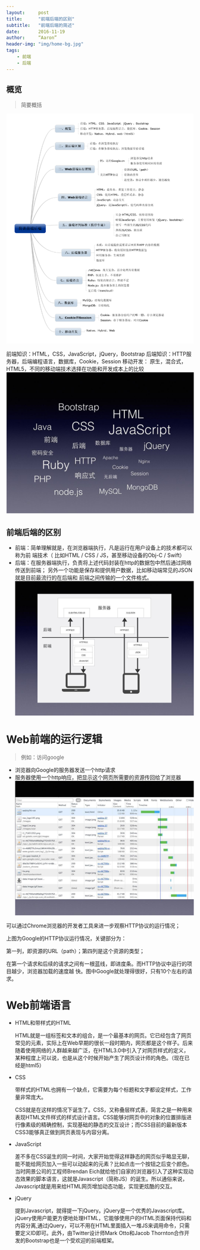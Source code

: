 ```yaml
---
layout:     post
title:      "前端后端的区别"
subtitle:   "前端后端的简述"
date:       2016-11-19
author:     “Aaron”
header-img: "img/home-bg.jpg"
tags:
    - 前端
    - 后端
---
```


## 概览

>简要概括

![jiantan](/img/in-post/post-js-version/jiantan.png)

前端知识：HTML，CSS，JavaScript，jQuery，Bootstrap
后端知识：HTTP服务器，后端编程语言，数据库，Cookie，Session
移动开发： 原生，混合式，HTML5，不同的移动端技术选择在功能和开发成本上的比较
![bootstrap-html](/img/in-post/post-js-version/bootstrap-html.png)

## 前端后端的区别

* 前端：简单理解就是，在浏览器端执行，凡是运行在用户设备上的技术都可以称为前
  端技术（ 比如HTML / CSS / JS，甚至移动设备的Obj-C / Swift）
* 后端：在服务器端执行，负责将上述代码封装在http的数据包中然后通过网络传送到前端；
  另外一个功能是保存和提供用户数据，比如移动端常见的JSON就是目前最流行的在后端和
  前端之间传输的一个文件格式。
![server](/img/in-post/post-js-version/server.jpg)

# Web前端的运行逻辑

>例如：访问google

* 浏览器向Google的服务器发送一个http请求
* 服务器使用一个http响应，把显示这个网页所需要的资源传回给了浏览器
![google](/img/in-post/post-js-version/google.jpg)

可以通过Chrome浏览器的开发者工具来进一步观察HTTP协议的运行情况；

上图为Google的HTTP协议运行情况，关键部分为：

第一列，即资源的URL（path）；第四列是这个资源的类型；

在第一个请求和后续的请求之间有一根蓝线，即进度条。而HTTP协议中运行的项目越少，浏览器加载的速度越
快。图中Google就处理得很好，只有10个左右的请求。

# Web前端语言

* HTML和带样式的HTML

  HTML就是一组标签和文本的组合，是一个最基本的网页。它已经包含了网页常见的元素，实际上在Web早期的很长一段时期内，网页都是这个样子。后来随着使用网络的人群越来越广泛，在HTML3.0中引入了对网页样式的定义，某种程度上可以说，也是从这个时候开始产生了网页设计师的角色。（现在已经是html5）

* CSS

  带样式的HTML也拥有一个缺点，它需要为每个标题和文字都设定样式，工作量非常庞大。

  CSS就是在这样的情况下诞生了。CSS，又称叠层样式表，简言之是一种用来表现HTML文件样式的样式设计语言。CSS能够对网页中的对象的位置排版进行像素级的精确控制，实现基础的静态的交互设计；而CSS目前的最新版本CSS3能够真正做到网页表现与内容分离。

* JavaScript

  差不多在CSS诞生的同一时间，大家开始觉得这样静态的网页似乎略显无聊，能不能给网页加入一些可以动起来的元素？比如点击一个按钮之后变个颜色。当时网景公司的工程师Brendan Eich就给他们自家的浏览器引入了这种实现动态效果的脚本语言，这就是Javascript（简称JS）的诞生。所以通俗来说，Javascript就是用来给HTML网页增加动态功能，实现更炫酷的交互。

* jQuery

  提到Javascript，就得提一下jQuery。jQuery是一个优秀的Javascript库。jQuery使用户能更方便地处理HTML，它能够使用户的HTML页面保持代码和内容分离,通过jQuery，可以不用在HTML里面插入一堆JS来调用命令，只需要定义ID即可。此外，由Twitter设计师Mark Otto和Jacob Thornton合作开发的Bootstrap也是一个受欢迎的前端框架。
